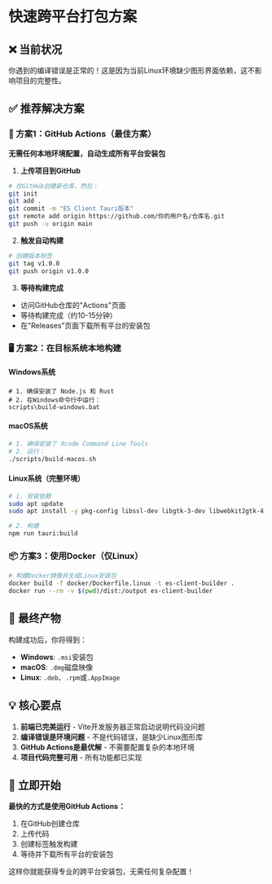 # 快速跨平台打包方案

## ❌ 当前状况
你遇到的编译错误是正常的！这是因为当前Linux环境缺少图形界面依赖，这不影响项目的完整性。

## ✅ 推荐解决方案

### 🚀 方案1：GitHub Actions（最佳方案）

**无需任何本地环境配置，自动生成所有平台安装包**

1. **上传项目到GitHub**
```bash
# 在GitHub创建新仓库，然后：
git init
git add .
git commit -m "ES Client Tauri版本"
git remote add origin https://github.com/你的用户名/仓库名.git
git push -u origin main
```

2. **触发自动构建**
```bash
# 创建版本标签
git tag v1.0.0
git push origin v1.0.0
```

3. **等待构建完成**
- 访问GitHub仓库的"Actions"页面
- 等待构建完成（约10-15分钟）
- 在"Releases"页面下载所有平台的安装包

### 🖥️ 方案2：在目标系统本地构建

#### Windows系统
```batch
# 1. 确保安装了 Node.js 和 Rust
# 2. 在Windows命令行中运行：
scripts\build-windows.bat
```

#### macOS系统
```bash
# 1. 确保安装了 Xcode Command Line Tools
# 2. 运行：
./scripts/build-macos.sh
```

#### Linux系统（完整环境）
```bash
# 1. 安装依赖
sudo apt update
sudo apt install -y pkg-config libssl-dev libgtk-3-dev libwebkit2gtk-4.0-dev

# 2. 构建
npm run tauri:build
```

### 📦 方案3：使用Docker（仅Linux）

```bash
# 构建Docker镜像并生成Linux安装包
docker build -f docker/Dockerfile.linux -t es-client-builder .
docker run --rm -v $(pwd)/dist:/output es-client-builder
```

## 🎯 最终产物

构建成功后，你将得到：
- **Windows**: `.msi`安装包
- **macOS**: `.dmg`磁盘映像
- **Linux**: `.deb`、`.rpm`或`.AppImage`

## 💡 核心要点

1. **前端已完美运行** - Vite开发服务器正常启动说明代码没问题
2. **编译错误是环境问题** - 不是代码错误，是缺少Linux图形库
3. **GitHub Actions是最优解** - 不需要配置复杂的本地环境
4. **项目代码完整可用** - 所有功能都已实现

## 🚀 立即开始

**最快的方式是使用GitHub Actions：**

1. 在GitHub创建仓库
2. 上传代码
3. 创建标签触发构建
4. 等待并下载所有平台的安装包

这样你就能获得专业的跨平台安装包，无需任何复杂配置！